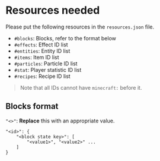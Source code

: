 # Resources needed

Please put the following resources in the `resources.json` file.

* `#blocks`: Blocks, refer to the format below
* `#effects`: Effect ID list
* `#entities`: Entity ID list
* `#items`: Item ID list
* `#particles`: Particle ID list
* `#stat`: Player statistic ID list
* `#recipes`: Recipe ID list

> Note that all IDs cannot have `minecraft:` before it.

## Blocks format
`"<>"`: **Replace** this with an appropriate value.

```
"<id>": {
    "<block state key>": [
        "<value1>", "<value2>" ...
    ]
}
```